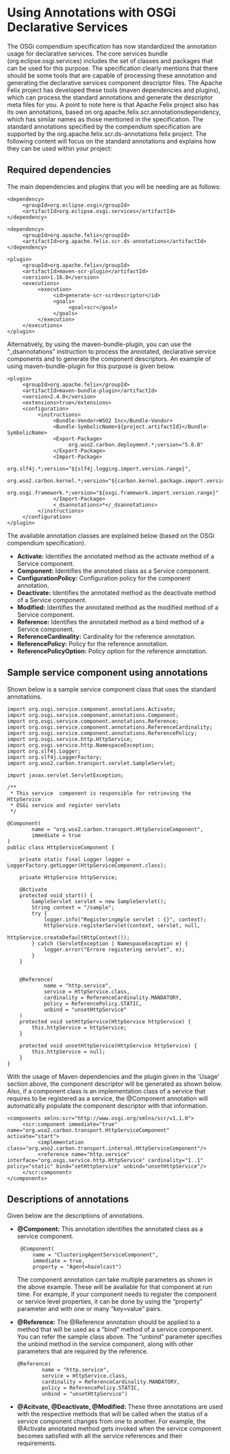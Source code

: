 # Using Annotations with OSGi Declarative Services

The OSGi compendium specification has now standardized the annotation usage for declarative services. The core services bundle (org.eclipse.osgi.services) includes the set of classes and packages that can be used for this purpose. The specification clearly mentions that there should be some tools that are capable of processing these annotation and generating the declarative services component descriptor files. The Apache Felix project has developed these tools (maven dependencies and plugins), which can process the standard annotations and generate the descriptor meta files for you. A point to note here is that Apache Felix project also has its own annotations, based on org.apache.felix.scr.annotationsdependency, which has similar names as those mentioned in the specification. The standard annotations specified by the compendium specification are supported by the org.apache.felix.scr.ds-annotations felix project.
The following content will focus on the standard annotations and explains how they can be used within your project:

## Required dependencies

The main dependencies and plugins that you will be needing are as follows:

```
<dependency>
     <groupId>org.eclipse.osgi</groupId>
     <artifactId>org.eclipse.osgi.services</artifactId>
</dependency>

<dependency>
     <groupId>org.apache.felix</groupId>
     <artifactId>org.apache.felix.scr.ds-annotations</artifactId>
</dependency>

<plugin>
     <groupId>org.apache.felix</groupId>
     <artifactId>maven-scr-plugin</artifactId>
     <version>1.16.0</version>
     <executions>
          <execution>
               <id>generate-scr-scrdescriptor</id>
               <goals>
                    <goal>scr</goal>
               </goals>
          </execution>
     </executions>
</plugin>
```

Alternatively, by using the maven-bundle-plugin, you can use the “_dsannotations” instruction to process the annotated, declarative service components and to generate the component descriptors. An example of using maven-bundle-plugin for this purpose is given below.

```
<plugin>
     <groupId>org.apache.felix</groupId>
     <artifactId>maven-bundle-plugin</artifactId>
     <version>2.4.0</version>
     <extensions>true</extensions>
     <configuration>
          <instructions>
               <Bundle-Vendor>WSO2 Inc</Bundle-Vendor>
               <Bundle-SymbolicName>${project.artifactId}</Bundle-SymbolicName>
               <Export-Package>
                    org.wso2.carbon.deployment.*;version="5.0.0"
               </Export-Package>
               <Import-Package>
                    org.slf4j.*;version="${slf4j.logging.import.version.range}",
                    org.wso2.carbon.kernel.*;version="${carbon.kernel.package.import.version.range}",
                    org.osgi.framework.*;version="${osgi.framework.import.version.range}"
               </Import-Package>
               <_dsannotations>*</_dsannotations>
          </instructions>
     </configuration>
</plugin>
```

The available annotation classes are explained below (based on the OSGi compendium specification).

* **Activate:** Identifies the annotated method as the activate method of a Service component.
* **Component:** Identifies the annotated class as a Service component.
* **ConfigurationPolicy:** Configuration policy for the component annotation.
* **Deactivate:** Identifies the annotated method as the deactivate method of a Service component.
* **Modified:** Identifies the annotated method as the modified method of a Service component.
* **Reference:** Identifies the annotated method as a bind method of a Service component.
* **ReferenceCardinality:** Cardinality for the reference annotation.
* **ReferencePolicy:** Policy for the reference annotation.
* **ReferencePolicyOption:** Policy option for the reference annotation.

## Sample service component using annotations

Shown below is a sample service component class that uses the standard annotations.

```
import org.osgi.service.component.annotations.Activate;
import org.osgi.service.component.annotations.Component;
import org.osgi.service.component.annotations.Reference;
import org.osgi.service.component.annotations.ReferenceCardinality;
import org.osgi.service.component.annotations.ReferencePolicy;
import org.osgi.service.http.HttpService;
import org.osgi.service.http.NamespaceException;
import org.slf4j.Logger;
import org.slf4j.LoggerFactory;
import org.wso2.carbon.transport.servlet.SampleServlet;

import javax.servlet.ServletException;

/**
 * This service  component is responsible for retrieving the HttpService
 * OSGi service and register servlets
 */

@Component(
        name = "org.wso2.carbon.transport.HttpServiceComponent",
        immediate = true
)
public class HttpServiceComponent {

    private static final Logger logger = LoggerFactory.getLogger(HttpServiceComponent.class);

    private HttpService httpService;

    @Activate
    protected void start() {
        SampleServlet servlet = new SampleServlet();
        String context = "/sample";
        try {
            logger.info("Registeringmple servlet : {}", context);
            httpService.registerServlet(context, servlet, null,
                                        httpService.createDefaultHttpContext());
        } catch (ServletException | NamespaceException e) {
            logger.error("Errore registering servlet", e);
        }
    }


    @Reference(
            name = "http.service",
            service = HttpService.class,
            cardinality = ReferenceCardinality.MANDATORY,
            policy = ReferencePolicy.STATIC,
            unbind = "unsetHttpService"
    )
    protected void setHttpService(HttpService httpService) {
        this.httpService = httpService;
    }

    protected void unsetHttpService(HttpService httpService) {
        this.httpService = null;
    }
}
```
                                  
With the usage of Maven dependencies and the plugin given in the 'Usage' section above, the component descriptor will be generated as shown below. Also, if a component class is an implementation class of a service that requires to be registered as a service, the @Component annotation will automatically populate the component descriptor with that information.

```
<components xmlns:scr="http://www.osgi.org/xmlns/scr/v1.1.0">
     <scr:component immediate="true" name="org.wso2.carbon.transport.HttpServiceComponent" activate="start">
          <implementation class="org.wso2.carbon.transport.internal.HttpServiceComponent"/>
          <reference name="http.service" interface="org.osgi.service.http.HttpService" cardinality="1..1" policy="static" bind="setHttpService" unbind="unsetHttpService"/>
     </scr:component>
</components>
```
                                  
## Descriptions of annotations
                                  
Given below are the descriptions of annotations.
                                  
* **@Component:**
  This annotation identifies the annotated class as a service component.
   ```
    @Component(
        name = "ClusteringAgentServiceComponent",
        immediate = true,
        property = "Agent=hazelcast")
    ```
    The component annotation can take multiple parameters as shown in the above example. These will be available for that component at run time. For example, if your component needs to register the component or service level properties, it can be done by using the “property” parameter and with one or many “key=value” pairs.

* **@Reference:**
  The @Reference annotation should be applied to a method that will be used as a “bind” method of a service component. You can refer the sample class above. The “unbind” parameter specifies the unbind method in the service component, along with other parameters that are required by the reference.

    ```
    @Reference(
            name = "http.service",
            service = HttpService.class,
            cardinality = ReferenceCardinality.MANDATORY,
            policy = ReferencePolicy.STATIC,
            unbind = "unsetHttpService")
     ```

* **@Acitvate, @Deactivate, @Modified:**
  These three annotations are used with the respective methods that will be called when the status of a service component changes from one to another. For example, the @Activate annotated method gets invoked when the service component becomes satisfied with all the service references and their requirements.
